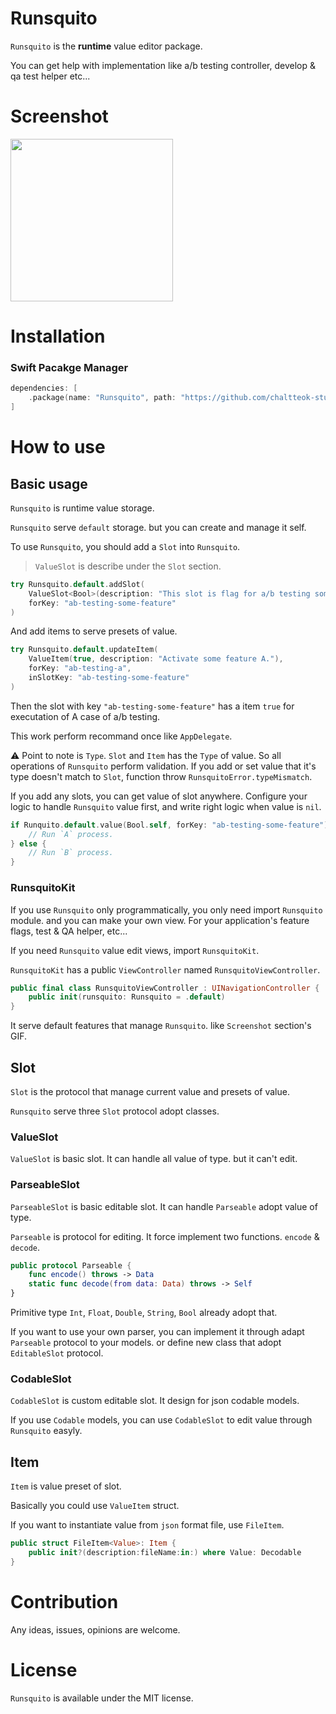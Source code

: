 # Runsquito
`Runsquito` is the **runtime** value editor package.

You can get help with implementation like a/b testing controller, develop & qa test helper etc...

# Screenshot
<img src="https://i.imgur.com/sHPBnr2.gif" width=260 />

# Installation
### Swift Pacakge Manager
```swift
dependencies: [
    .package(name: "Runsquito", path: "https://github.com/chaltteok-studio/runsquito-ios", from: "1.2.0")
]
```

# How to use
## Basic usage
`Runsquito` is runtime value storage.

`Runsquito` serve `default` storage. but you can create and manage it self.

To use `Runsquito`, you should add a `Slot` into `Runsquito`.

> `ValueSlot` is describe under the `Slot` section.

```swift
try Runsquito.default.addSlot(
    ValueSlot<Bool>(description: "This slot is flag for a/b testing some feature."),
    forKey: "ab-testing-some-feature"
)
```

And add items to serve presets of value.

```swift
try Runsquito.default.updateItem(
    ValueItem(true, description: "Activate some feature A."),
    forKey: "ab-testing-a",
    inSlotKey: "ab-testing-some-feature"
)
```

Then the slot with key `"ab-testing-some-feature"` has a item `true` for executation of A case of a/b testing.

This work perform recommand once like `AppDelegate`.

⚠️ Point to note is `Type`. `Slot` and `Item` has the `Type` of value. So all operations of `Runsquito` perform validation.
If you add or set value that it's type doesn't match to `Slot`, function throw `RunsquitoError.typeMismatch`.

If you add any slots, you can get value of slot anywhere. Configure your logic to handle `Runsquito` value first, and write right logic when value is `nil`.

```swift
if Runquito.default.value(Bool.self, forKey: "ab-testing-some-feature") ?? RemoteConfig.remoteConfig["some-feature-ab"] ?? false {
    // Run `A` process.
} else {
    // Run `B` process.
} 
```

### RunsquitoKit
If you use `Runsquito` only programmatically, you only need import `Runsquito` module. and you can make your own view. For your application's feature flags, test & QA helper, etc...

If you need `Runsquito` value edit views, import `RunsquitoKit`.

`RunsquitoKit` has a public `ViewController` named `RunsquitoViewController`.

```swift
public final class RunsquitoViewController : UINavigationController {
    public init(runsquito: Runsquito = .default)
}
```

It serve default features that manage `Runsquito`. like `Screenshot` section's GIF.

## Slot
`Slot` is the protocol that manage current value and presets of value.

`Runsquito` serve three `Slot` protocol adopt classes.

### ValueSlot
`ValueSlot` is basic slot. It can handle all value of type. but it can't edit.
  
### ParseableSlot
`ParseableSlot` is basic editable slot. It can handle `Parseable` adopt value of type.

`Parseable` is protocol for editing. It force implement two functions. `encode` & `decode`.
  
```swift
public protocol Parseable {
    func encode() throws -> Data
    static func decode(from data: Data) throws -> Self
}
```
  
Primitive type `Int`, `Float`, `Double`, `String`, `Bool` already adopt that.
  
If you want to use your own parser, you can implement it through adapt `Parseable` protocol to your models. or define new class that adopt `EditableSlot` protocol.

### CodableSlot
`CodableSlot` is custom editable slot. It design for json codable models.

If you use `Codable` models, you can use `CodableSlot` to edit value through `Runsquito` easyly.

## Item
`Item` is value preset of slot.

Basically you could use `ValueItem` struct.

If you want to instantiate value from `json` format file, use `FileItem`.

```swift
public struct FileItem<Value>: Item {
    public init?(description:fileName:in:) where Value: Decodable
}
```

# Contribution

Any ideas, issues, opinions are welcome.

# License

`Runsquito` is available under the MIT license.
